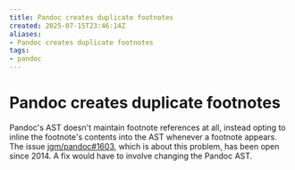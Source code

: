 ```yaml
---
title: Pandoc creates duplicate footnotes
created: 2025-07-15T23:46:14Z
aliases:
- Pandoc creates duplicate footnotes
tags:
- pandoc
---
```


# Pandoc creates duplicate footnotes

Pandoc's AST doesn't maintain footnote references at all, instead opting to inline the footnote's contents into the AST whenever a footnote appears. The issue [jgm/pandoc#1603](https://github.com/jgm/pandoc/issues/1603), which is about this problem, has been open since 2014. A fix would have to involve changing the Pandoc AST.

